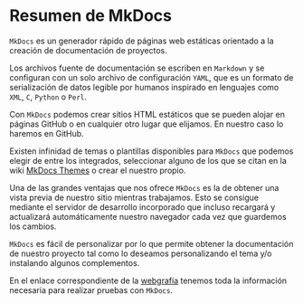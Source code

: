 # Resumen de MkDocs

`MkDocs` es un generador rápido de páginas web estáticas orientado a la creación de documentación de proyectos.

Los archivos fuente de documentación se escriben en `Markdown` y se configuran con un solo archivo de configuración `YAML`, que es  un formato de serialización de datos legible por humanos inspirado en lenguajes como `XML`, `C`, `Python` o `Perl`.

Con `MkDocs` podemos crear sitios HTML estáticos que se pueden alojar en páginas GitHub o en cualquier otro lugar que elijamos. En nuestro caso lo haremos en GitHub.

Existen infinidad de temas o plantillas disponibles para `MkDocs` que podemos elegir de entre los integrados, seleccionar alguno de los que se citan en la wiki [MkDocs Themes](https://github.com/mkdocs/mkdocs/wiki/MkDocs-Themes) o crear el nuestro propio.

Una de las grandes ventajas que nos ofrece `MkDocs` es la de obtener una vista previa de nuestro sitio mientras trabajamos. Esto se consigue mediante el servidor de desarrollo incorporado que incluso recargará y actualizará automáticamente nuestro navegador cada vez que guardemos los cambios.

`MkDocs` es fácil de personalizar por lo que permite obtener la documentación de nuestro proyecto tal como lo deseamos personalizando el tema y/o instalando algunos complementos.

En el enlace correspondiente de la [webgrafía](../docs/Referencias/webgrafia.md) tenemos toda la información necesaria para realizar pruebas con `MkDocs`.
